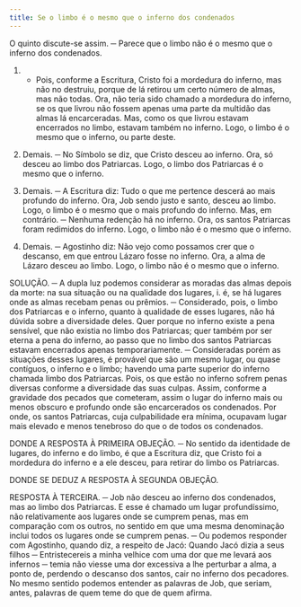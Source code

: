 ```yaml
---
title: Se o limbo é o mesmo que o inferno dos condenados
---
```


O quinto discute-se assim. ─ Parece que o limbo não é o mesmo que o inferno dos condenados.  

1. - Pois, conforme a Escritura, Cristo foi a mordedura do inferno, mas não no destruiu, porque de lá retirou um certo número de almas, mas não todas. Ora, não teria sido chamado a mordedura do inferno, se os que livrou não fossem apenas uma parte da multidão das almas lá encarceradas. Mas, como os que livrou estavam encerrados no limbo, estavam também no inferno. Logo, o limbo é o mesmo que o inferno, ou parte deste.  

2. Demais. ─ No Símbolo se diz, que Cristo desceu ao inferno. Ora, só desceu ao limbo dos Patriarcas. Logo, o limbo dos Patriarcas é o mesmo que o inferno.  

3. Demais. ─ A Escritura diz: Tudo o que me pertence descerá ao mais profundo do inferno. Ora, Job sendo justo e santo, desceu ao limbo. Logo, o limbo é o mesmo que o mais profundo do inferno.  Mas, em contrário. ─ Nenhuma redenção há no inferno. Ora, os santos Patriarcas foram redimidos do inferno. Logo, o limbo não é o mesmo que o inferno.  

2. Demais. ─ Agostinho diz: Não vejo como possamos crer que o descanso, em que entrou Lázaro fosse no inferno. Ora, a alma de Lázaro desceu ao limbo. Logo, o limbo não é o mesmo que o inferno.  

SOLUÇÃO. ─ A dupla luz podemos considerar as moradas das almas depois da morte: na sua situação ou na qualidade dos lugares, i. é, se há lugares onde as almas recebam penas ou prêmios. ─ Considerado, pois, o limbo dos Patriarcas e o inferno, quanto à qualidade de esses lugares, não há dúvida sobre a diversidade deles. Quer porque no inferno existe a pena sensível, que não existia no limbo dos Patriarcas; quer também por ser eterna a pena do inferno, ao passo que no limbo dos santos Patriarcas estavam encerrados apenas temporariamente. ─ Consideradas porém as situações desses lugares, é provável que são um mesmo lugar, ou quase contíguos, o inferno e o limbo; havendo uma parte superior do inferno chamada limbo dos Patriarcas. Pois, os que estão no inferno sofrem penas diversas conforme a diversidade das suas culpas. Assim, conforme a gravidade dos pecados que cometeram, assim o lugar do inferno mais ou menos obscuro e profundo onde são encarcerados os condenados. Por onde, os santos Patriarcas, cuja culpabilidade era mínima, ocupavam lugar mais elevado e menos tenebroso do que o de todos os condenados.  

DONDE A RESPOSTA À PRIMEIRA OBJEÇÃO. ─ No sentido da identidade de lugares, do inferno e do limbo, é que a Escritura diz, que Cristo foi a mordedura do inferno e a ele desceu, para retirar do limbo os Patriarcas.  

DONDE SE DEDUZ A RESPOSTA À SEGUNDA OBJEÇÃO.  

RESPOSTA À TERCEIRA. ─ Job não desceu ao inferno dos condenados, mas ao limbo dos Patriarcas. E esse é chamado um lugar profundíssimo, não relativamente aos lugares onde se cumprem penas, mas em comparação com os outros, no sentido em que uma mesma denominação inclui todos os lugares onde se cumprem penas. ─ Ou podemos responder com Agostinho, quando diz, a respeito de Jacó: Quando Jacó dizia a seus filhos ─ Entristecereis a minha velhice com uma dor que me levará aos infernos ─ temia não viesse uma dor excessiva a lhe perturbar a alma, a ponto de, perdendo o descanso dos santos, cair no inferno dos pecadores. No mesmo sentido podemos entender as palavras de Job, que seriam, antes, palavras de quem teme do que de quem afirma.